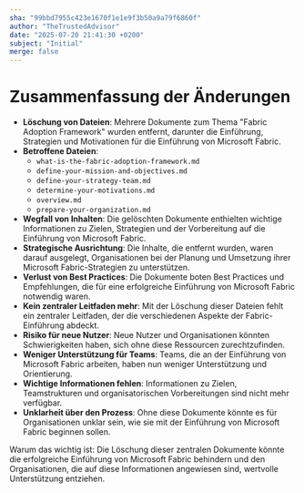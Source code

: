 ```yaml
---
sha: "99bbd7955c423e1670f1e1e9f3b50a9a79f6860f"
author: "TheTrustedAdvisor"
date: "2025-07-20 21:41:30 +0200"
subject: "Initial"
merge: false
---
```


# Zusammenfassung der Änderungen

- **Löschung von Dateien**: Mehrere Dokumente zum Thema "Fabric Adoption Framework" wurden entfernt, darunter die Einführung, Strategien und Motivationen für die Einführung von Microsoft Fabric.
- **Betroffene Dateien**: 
  - `what-is-the-fabric-adoption-framework.md`
  - `define-your-mission-and-objectives.md`
  - `define-your-strategy-team.md`
  - `determine-your-motivations.md`
  - `overview.md`
  - `prepare-your-organization.md`
- **Wegfall von Inhalten**: Die gelöschten Dokumente enthielten wichtige Informationen zu Zielen, Strategien und der Vorbereitung auf die Einführung von Microsoft Fabric.
- **Strategische Ausrichtung**: Die Inhalte, die entfernt wurden, waren darauf ausgelegt, Organisationen bei der Planung und Umsetzung ihrer Microsoft Fabric-Strategien zu unterstützen.
- **Verlust von Best Practices**: Die Dokumente boten Best Practices und Empfehlungen, die für eine erfolgreiche Einführung von Microsoft Fabric notwendig waren.
- **Kein zentraler Leitfaden mehr**: Mit der Löschung dieser Dateien fehlt ein zentraler Leitfaden, der die verschiedenen Aspekte der Fabric-Einführung abdeckt.
- **Risiko für neue Nutzer**: Neue Nutzer und Organisationen könnten Schwierigkeiten haben, sich ohne diese Ressourcen zurechtzufinden.
- **Weniger Unterstützung für Teams**: Teams, die an der Einführung von Microsoft Fabric arbeiten, haben nun weniger Unterstützung und Orientierung.
- **Wichtige Informationen fehlen**: Informationen zu Zielen, Teamstrukturen und organisatorischen Vorbereitungen sind nicht mehr verfügbar.
- **Unklarheit über den Prozess**: Ohne diese Dokumente könnte es für Organisationen unklar sein, wie sie mit der Einführung von Microsoft Fabric beginnen sollen.

Warum das wichtig ist: Die Löschung dieser zentralen Dokumente könnte die erfolgreiche Einführung von Microsoft Fabric behindern und den Organisationen, die auf diese Informationen angewiesen sind, wertvolle Unterstützung entziehen.

